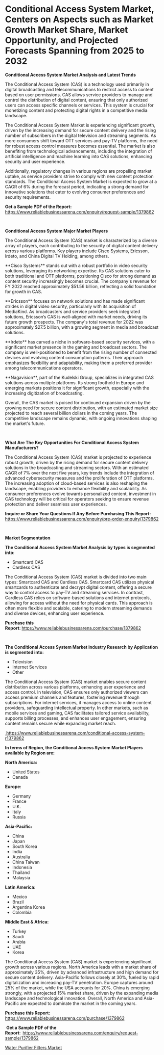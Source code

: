 <p><h1>Conditional Access System Market, Centers on Aspects such as Market Growth Market Share, Market Opportunity, and Projected Forecasts Spanning from 2025 to 2032</h1></p><p><strong>Conditional Access System Market Analysis and Latest Trends</strong></p>
<p><p>The Conditional Access System (CAS) is a technology used primarily in digital broadcasting and telecommunications to restrict access to content based on user permissions. CAS allows service providers to manage and control the distribution of digital content, ensuring that only authorized users can access specific channels or services. This system is crucial for monetizing content and protecting digital rights in a competitive media landscape.</p><p>The Conditional Access System Market is experiencing significant growth, driven by the increasing demand for secure content delivery and the rising number of subscribers in the digital television and streaming segments. As more consumers shift toward OTT services and pay-TV platforms, the need for robust access control measures becomes essential. The market is also benefiting from technological advancements, including the integration of artificial intelligence and machine learning into CAS solutions, enhancing security and user experience.</p><p>Additionally, regulatory changes in various regions are propelling market uptake, as service providers strive to comply with new content protection standards. The Conditional Access System Market is expected to grow at a CAGR of 6% during the forecast period, indicating a strong demand for innovative solutions that cater to evolving consumer preferences and security requirements.</p></p>
<p><strong>Get a Sample PDF of the Report:&nbsp;</strong> <a href="https://www.reliablebusinessarena.com/enquiry/request-sample/1379862?utm_campaign=2514&utm_medium=2&utm_source=Github&utm_content=ia&utm_term=11042025&utm_id=conditional-access-system">https://www.reliablebusinessarena.com/enquiry/request-sample/1379862</a></p>
<p>&nbsp;</p>
<p><strong>Conditional Access System Major Market Players</strong></p>
<p><p>The Conditional Access System (CAS) market is characterized by a diverse array of players, each contributing to the security of digital content delivery across various platforms. Key players include Cisco Systems, Ericsson, Irdeto, and China Digital TV Holding, among others.</p><p>**Cisco Systems** stands out with a robust portfolio in video security solutions, leveraging its networking expertise. Its CAS solutions cater to both traditional and OTT platforms, positioning Cisco for strong demand as content security increasingly becomes crucial. The company's revenue for FY 2022 reached approximately $51.56 billion, reflecting a solid foundation for growth in CAS.</p><p>**Ericsson** focuses on network solutions and has made significant strides in digital video security, particularly with its acquisition of MediaKind. As broadcasters and service providers seek integrated solutions, Ericsson’s CAS is well-aligned with market needs, driving its future growth prospects. The company's total revenue for 2022 was approximately $27.5 billion, with a growing segment in media and broadcast solutions.</p><p>**Irdeto** has carved a niche in software-based security services, with a significant market presence in the gaming and broadcast sectors. The company is well-positioned to benefit from the rising number of connected devices and evolving content consumption patterns. Their approach emphasizes flexibility and adaptability, making them a preferred provider among telecommunications operators.</p><p>**Nagavision**, part of the Kudelski Group, specializes in integrated CAS solutions across multiple platforms. Its strong foothold in Europe and emerging markets positions it for significant growth, especially with the increasing digitization of broadcasting.</p><p>Overall, the CAS market is poised for continued expansion driven by the growing need for secure content distribution, with an estimated market size projected to reach several billion dollars in the coming years. The competitive landscape remains dynamic, with ongoing innovations shaping the market's future.</p></p>
<p>&nbsp;</p>
<p><strong>What Are The Key Opportunities For Conditional Access System Manufacturers?</strong></p>
<p><p>The Conditional Access System (CAS) market is projected to experience robust growth, driven by the rising demand for secure content delivery solutions in the broadcasting and streaming sectors. With an estimated CAGR of 7% over the next five years, key trends include the integration of advanced cybersecurity measures and the proliferation of OTT platforms. The increasing adoption of cloud-based services is also reshaping the landscape, enabling providers to enhance flexibility and scalability. As consumer preferences evolve towards personalized content, investment in CAS technology will be critical for operators seeking to ensure revenue protection and deliver seamless user experiences.</p></p>
<p><strong>Inquire or Share Your Questions If Any Before Purchasing This Report:</strong> <a href="https://www.reliablebusinessarena.com/enquiry/pre-order-enquiry/1379862?utm_campaign=2514&utm_medium=2&utm_source=Github&utm_content=ia&utm_term=11042025&utm_id=conditional-access-system">https://www.reliablebusinessarena.com/enquiry/pre-order-enquiry/1379862</a></p>
<p>&nbsp;</p>
<p><strong>Market Segmentation</strong></p>
<p><strong>The Conditional Access System Market Analysis by types is segmented into:</strong></p>
<p><ul><li>Smartcard CAS</li><li>Cardless CAS</li></ul></p>
<p><p>The Conditional Access System (CAS) market is divided into two main types: Smartcard CAS and Cardless CAS. Smartcard CAS utilizes physical smartcards to authenticate and decrypt digital content, offering a secure way to control access to pay-TV and streaming services. In contrast, Cardless CAS relies on software-based solutions and internet protocols, allowing for access without the need for physical cards. This approach is often more flexible and scalable, catering to modern streaming demands and diverse devices, enhancing user experience.</p></p>
<p><strong>Purchase this Report:&nbsp;</strong><a href="https://www.reliablebusinessarena.com/purchase/1379862?utm_campaign=2514&utm_medium=2&utm_source=Github&utm_content=ia&utm_term=11042025&utm_id=conditional-access-system">https://www.reliablebusinessarena.com/purchase/1379862</a></p>
<p>&nbsp;</p>
<p><strong>The Conditional Access System Market Industry Research by Application is segmented into:</strong></p>
<p><ul><li>Television</li><li>Internet Services</li><li>Other</li></ul></p>
<p><p>The Conditional Access System (CAS) market enables secure content distribution across various platforms, enhancing user experience and access control. In television, CAS ensures only authorized viewers can access premium channels and features, fostering revenue through subscriptions. For internet services, it manages access to online content providers, safeguarding intellectual property. In other markets, such as mobile services and gaming, CAS facilitates tailored service availability, supports billing processes, and enhances user engagement, ensuring content remains secure while expanding market reach.</p></p>
<p><a href="https://www.reliablebusinessarena.com/conditional-access-system-r1379862?utm_campaign=2514&utm_medium=2&utm_source=Github&utm_content=ia&utm_term=11042025&utm_id=conditional-access-system">&nbsp;https://www.reliablebusinessarena.com/conditional-access-system-r1379862</a></p>
<p><strong>In terms of Region, the Conditional Access System Market Players available by Region are:</strong></p>
<p>
    <p> <strong> North America: </strong>
        <ul>
            <li>United States</li>
            <li>Canada</li>
        </ul>
        </p> 
    <p> <strong> Europe: </strong>
        <ul>
            <li>Germany</li>
            <li>France</li>
            <li>U.K.</li>
            <li>Italy</li>
            <li>Russia</li>
        </ul>
        </p> 
    <p> <strong> Asia-Pacific: </strong>
        <ul>
            <li>China</li>
            <li>Japan</li>
            <li>South Korea</li>
            <li>India</li>
            <li>Australia</li>
            <li>China Taiwan</li>
            <li>Indonesia</li>
            <li>Thailand</li>
            <li>Malaysia</li>
        </ul>
        </p> 
    <p> <strong> Latin America: </strong>
        <ul>
            <li>Mexico</li>
            <li>Brazil</li>
            <li>Argentina Korea</li>
            <li>Colombia</li>
        </ul>
        </p> 
    <p> <strong> Middle East & Africa: </strong>
        <ul>
            <li>Turkey</li>
            <li>Saudi</li>
            <li>Arabia</li>
            <li>UAE</li>
            <li>Korea</li>
        </ul>
    </p>
    </p>
<p><p>The Conditional Access System (CAS) market is experiencing significant growth across various regions. North America leads with a market share of approximately 35%, driven by advanced infrastructure and high demand for secure content delivery. Asia-Pacific follows closely at 30%, fueled by rapid digitalization and increasing pay-TV penetration. Europe captures around 25% of the market, while the USA accounts for 20%. China is emerging strongly, with a projected 15% market share, driven by the expanding media landscape and technological innovation. Overall, North America and Asia-Pacific are expected to dominate the market in the coming years.</p></p>
<p><strong>Purchase this Report: </strong><a href="https://www.reliablebusinessarena.com/purchase/1379862?utm_campaign=2514&utm_medium=2&utm_source=Github&utm_content=ia&utm_term=11042025&utm_id=conditional-access-system">https://www.reliablebusinessarena.com/purchase/1379862</a></p>
<p>&nbsp;<strong>Get a Sample PDF of the Report:&nbsp;&nbsp;</strong><a href="https://www.reliablebusinessarena.com/enquiry/request-sample/1379862?utm_campaign=2514&utm_medium=2&utm_source=Github&utm_content=ia&utm_term=11042025&utm_id=conditional-access-system">https://www.reliablebusinessarena.com/enquiry/request-sample/1379862</a></p>
<p><strong></strong></p>
<p><p><a href="https://github.com/kaforarvero/Market-Research-Report-List-1/blob/main/water-purifier-filters-market.md?utm_campaign=2514&utm_medium=2&utm_source=Github&utm_content=ia&utm_term=11042025&utm_id=conditional-access-system">Water Purifier Filters Market</a></p></p>